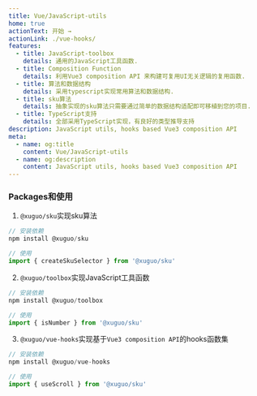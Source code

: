 ```yaml
---
title: Vue/JavaScript-utils
home: true
actionText: 开始 →
actionLink: ./vue-hooks/
features:
  - title: JavaScript-toolbox
    details: 通用的JavaScript工具函数.
  - title: Composition Function
    details: 利用Vue3 composition API 来构建可复用UI无关逻辑的复用函数.
  - title: 算法和数据结构
    details: 采用typescript实现常用算法和数据结构.
  - title: sku算法
    details: 抽象实现的sku算法只需要通过简单的数据结构适配即可移植到您的项目.
  - title: TypeScript支持
    details: 全部采用TypeScript实现，有良好的类型推导支持
description: JavaScript utils, hooks based Vue3 composition API
meta:
  - name: og:title
    content: Vue/JavaScript-utils
  - name: og:description
    content: JavaScript utils, hooks based Vue3 composition API
---
```


### Packages和使用
1. `@xuguo/sku`实现sku算法  
```JavaScript
// 安装依赖
npm install @xuguo/sku

// 使用
import { createSkuSelector } from '@xuguo/sku'
```

2. `@xuguo/toolbox`实现JavaScript工具函数  
```JavaScript
// 安装依赖
npm install @xuguo/toolbox

// 使用
import { isNumber } from '@xuguo/sku'
```

3. `@xuguo/vue-hooks`实现基于`Vue3 composition API`的hooks函数集  
```JavaScript
// 安装依赖
npm install @xuguo/vue-hooks

// 使用
import { useScroll } from '@xuguo/sku'
```